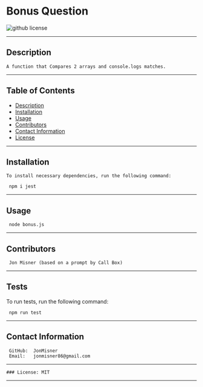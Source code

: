 
  # Bonus Question  
  ![github license](https://img.shields.io/badge/license-MIT-blue)
***
 
  ## Description

    A function that Compares 2 arrays and console.logs matches. 
***

  ## Table of Contents

  * [Description](#description)
  * [Installation](#installation)
  * [Usage](#use)
  * [Contributors](#contributors)
  * [Contact Information](#email)
  * [License](#license)
***

  ## Installation

    To install necessary dependencies, run the following command:
  
     npm i jest
***
  ## Usage

     node bonus.js
***
  ## Contributors

     Jon Misner (based on a prompt by Call Box)
***
  ## Tests

  To run tests, run the following command:
  
     npm run test
  
***
  ## Contact Information

     GitHub:  JonMisner 
     Email:   jonmisner86@gmail.com
***
    ### License: MIT
***  
